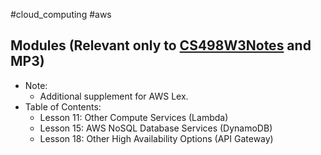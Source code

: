 #cloud_computing #aws 

## Modules (Relevant only to [CS498W3Notes](../../Coursera/CS498-%20Cloud%20Computing%20Applications/W3/CS498W3Notes.md) and MP3)

- Note:
	- Additional supplement for AWS Lex.
- Table of Contents:
	- Lesson 11: Other Compute Services (Lambda)
	- Lesson 15: AWS NoSQL Database Services (DynamoDB)
	- Lesson 18: Other High Availability Options (API Gateway)